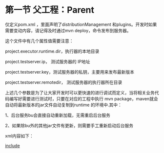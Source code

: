 # 第一节 父工程：Parent

仅定义pom.xml ，里面声明了distributionManagement  和plugins。开发时如果需要变动内容，请记得及时通过mvn deploy，命令发布到服务器。

这个文件中有几个属性值需要注意：

project.executor.runtime.dir，执行器的本地目录

project.testserver.ip， 测试服务器的 IP地址

project.testserver.key，测试服务器的私钥，主要用来发布最新版本

project.testserver.remotedir， 测试服务器的执行器所在目录

上述几个参数是为了让大家开发时可以更快速的进行调试而定义，当将相关业务代码编写好需要进行测试时，只要在对应的工程中执行  mvn  package，maven就会自动将最新版本的jar文件自动复制到runtime 的环境中.其中：

1、后台服务bu会直接自动重新加载，无需重启后台服务

2、如果除bu外的其他jar文件有更新，则需要手工重新启动后台服务

xml内容如下：

[include](/assets/pom.xml)
